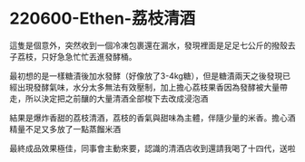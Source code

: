 # 220600-Ethen-荔枝清酒

這隻是個意外，突然收到一個冷凍包裹還在漏水，發現裡面是足足七公斤的撥殼去子荔枝，只好急急忙忙丟進發酵桶。

最初想的是一樣糖漬後加水發酵（好像放了3-4kg糖），但是糖漬兩天之後發現已經出現發酵氣味，水分太多無法有效壓制，加上擔心荔枝果香因為發酵被大量帶走，所以決定把之前釀的大量清酒全部梭下去改成浸泡酒

結果是爆炸香甜的荔枝清酒，荔枝的香氣與甜味為主體，伴隨少量的米香。擔心酒精量不足又多放了一點蒸餾米酒

最終成品效果極佳，同事會主動來要，認識的清酒店收到還請我喝了十四代，送啦